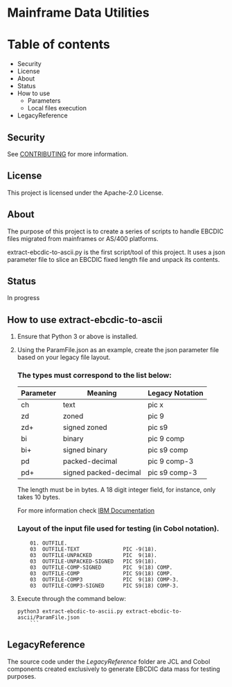 # Mainframe Data Utilities

Table of contents
=================
* Security
* License
* About
* Status
* How to use
    * Parameters
    * Local files execution
* LegacyReference

## Security

See [CONTRIBUTING](CONTRIBUTING.md#security-issue-notifications) for more information.

## License

This project is licensed under the Apache-2.0 License.

## About

The purpose of this project is to create a series of scripts to handle EBCDIC files migrated from mainframes or AS/400 platforms.

extract-ebcdic-to-ascii.py is the first script/tool of this project. It uses a json parameter file to slice an EBCDIC fixed length file and unpack its contents.

## Status

In progress

## How to use extract-ebcdic-to-ascii

1. Ensure that Python 3 or above is installed.

2. Using the ParamFile.json as an example, create the json parameter file based on your legacy file layout.

    ### The types must correspond to the list below:
    | Parameter | Meaning              |Legacy Notation |
    |-----------|----------------------|----------------|
    | ch        | text                 | pic  x         |
    | zd        | zoned                | pic  9         |
    | zd+       | signed zoned         | pic s9|        |
    | bi        | binary               | pic  9 comp    |
    | bi+       | signed binary        | pic s9 comp    |
    | pd        | packed-decimal       | pic  9 comp-3  |
    | pd+       | signed packed-decimal| pic s9 comp-3  |

    The length must be in bytes. A 18 digit integer field, for instance, only takes 10 bytes.

    For more information check [IBM Documentation](https://www.ibm.com/docs/en/cobol-zos/4.2?topic=clause-computational-items)

    ### Layout of the input file used for testing (in Cobol notation).

    ```
        01. OUTFILE.
        03  OUTFILE-TEXT              PIC -9(18). 
        03  OUTFILE-UNPACKED          PIC  9(18). 
        03  OUTFILE-UNPACKED-SIGNED   PIC S9(18). 
        03  OUTFILE-COMP-SIGNED       PIC  9(18) COMP. 
        03  OUTFILE-COMP              PIC S9(18) COMP. 
        03  OUTFILE-COMP3             PIC  9(18) COMP-3. 
        03  OUTFILE-COMP3-SIGNED      PIC S9(18) COMP-3. 
    ```

3. Execute through the command below:

    ```
    python3 extract-ebcdic-to-ascii.py extract-ebcdic-to-ascii/ParamFile.json 
        ```

## LegacyReference 

The source code under the *LegacyReference* folder are JCL and Cobol components created exclusively to generate EBCDIC data mass for testing purposes.